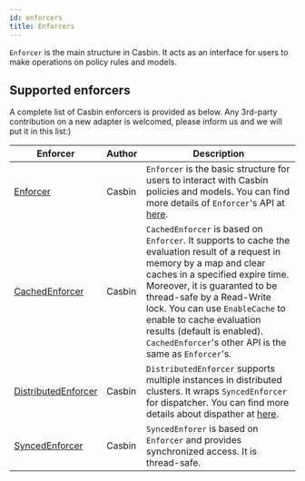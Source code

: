 ```yaml
---
id: enforcers
title: Enforcers
---
```


`Enforcer` is the main structure in Casbin. It acts as an interface for users to make operations on policy rules and models.

## Supported enforcers
A complete list of Casbin enforcers is provided as below. Any 3rd-party contribution on a new adapter is welcomed, please inform us and we will put it in this list:)

<!--DOCUSAURUS_CODE_TABS-->

<!--Go-->
Enforcer | Author | Description
----|------|------
[Enforcer](https://github.com/casbin/casbin/blob/master/enforcer.go)  | Casbin | `Enforcer` is the basic structure for users to interact with Casbin policies and models. You can find more details of `Enforcer`'s API at [here](/docs/en/management-api).
[CachedEnforcer](https://github.com/casbin/casbin/blob/master/enforcer_cached.go) | Casbin | `CachedEnforcer` is based on `Enforcer`. It supports to cache the evaluation result of a request in memory by a map and clear caches in a specified expire time. Moreover, it is guaranted to be thread-safe by a Read-Write lock. You can use `EnableCache` to enable to cache evaluation results (default is enabled). `CachedEnforcer`'s other API is the same as `Enforcer`'s.
[DistributedEnforcer](https://github.com/casbin/casbin/blob/master/enforcer_distributed.go) | Casbin | `DistributedEnforcer` supports multiple instances in distributed clusters. It wraps `SyncedEnforcer` for dispatcher. You can find more details about dispather at [here](/docs/en/dispatchers#distributedenforcer).
[SyncedEnforcer](https://github.com/casbin/casbin/blob/master/enforcer_synced.go) | Casbin | `SyncedEnforer` is based on `Enforcer` and provides synchronized access. It is thread-safe.

<!--END_DOCUSAURUS_CODE_TABS-->
